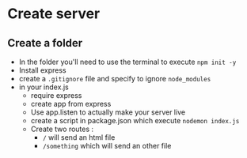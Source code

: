 # Create server

## Create a folder

- In the folder you'll need to use the terminal to execute `npm init -y`
- Install express
- create a `.gitignore` file and specify to ignore `node_modules`
- in your index.js
  - require express
  - create app from express
  - Use app.listen to actually make your server live
  - create a script in package.json which execute `nodemon index.js`
  - Create two routes :
    - `/` will send an html file
    - `/something` which will send an other file

